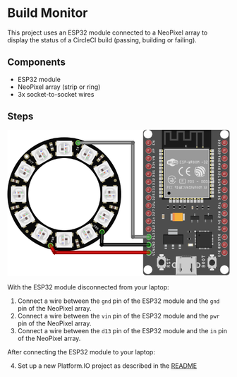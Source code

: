 # Build Monitor

This project uses an ESP32 module connected to a NeoPixel array to display the status of a CircleCI build (passing, building or failing).

## Components
* ESP32 module
* NeoPixel array (strip or ring)
* 3x socket-to-socket wires

## Steps

![Build Monitor](build-monitor.png)

With the ESP32 module disconnected from your laptop:

1. Connect a wire between the `gnd` pin of the ESP32 module and the `gnd` pin of the NeoPixel array.
2. Connect a wire between the `vin` pin of the ESP32 module and the `pwr` pin of the NeoPixel array.
3. Connect a wire between the `d13` pin of the ESP32 module and the `in` pin of the NeoPixel array.

After connecting the ESP32 module to your laptop:

4. Set up a new Platform․IO project as described in the [README](README.md#getting-started)